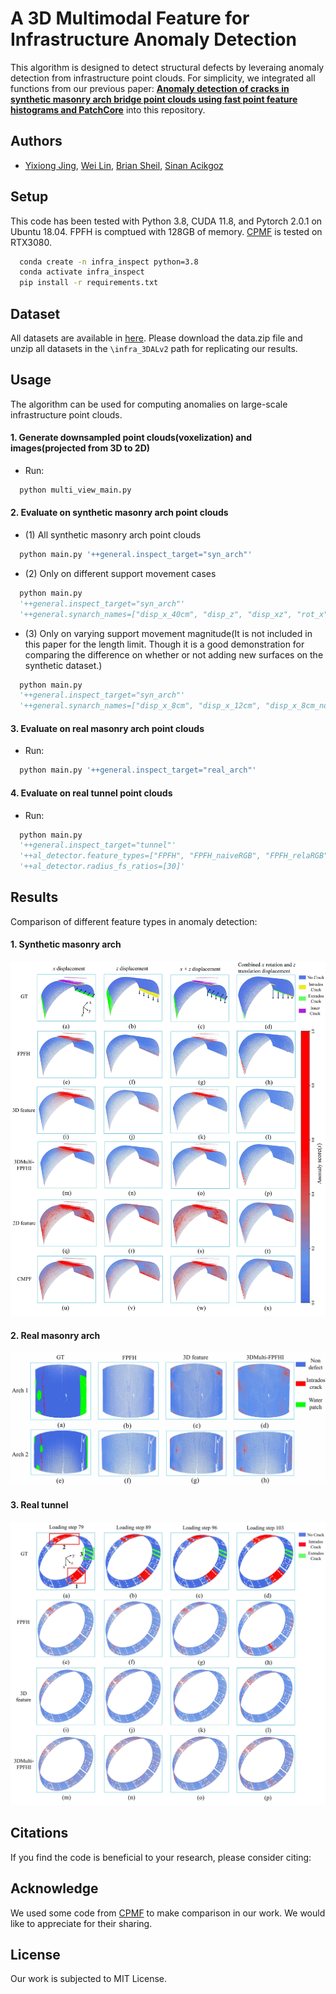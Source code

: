 # A 3D Multimodal Feature for Infrastructure Anomaly Detection

This algorithm is designed to detect structural defects by leveraing anomaly detection from infrastructure point clouds. For simplicity, we integrated all functions from our previous paper: [**Anomaly detection of cracks in synthetic masonry arch bridge point clouds using fast point feature histograms and PatchCore**](https://www.sciencedirect.com/science/article/pii/S0926580524005028) into this repository.

## Authors
- [Yixiong Jing](https://www.researchgate.net/profile/Yixiong_Jing2), [Wei Lin](https://www.researchgate.net/profile/Wei-Lin-126), [Brian Sheil](https://www.construction.cam.ac.uk/staff/dr-brian-sheil), [Sinan Acikgoz](https://eng.ox.ac.uk/people/sinan-acikgoz/)

## Setup
This code has been tested with Python 3.8, CUDA 11.8, and Pytorch 2.0.1 on Ubuntu 18.04. FPFH is comptued with 128GB of memory. [CPMF](https://github.com/caoyunkang/CPMF) is tested on RTX3080.

```bash
  conda create -n infra_inspect python=3.8
  conda activate infra_inspect
  pip install -r requirements.txt
```

## Dataset 
All datasets are available in [here](https://huggingface.co/datasets/jing222/infra_3DAL/tree/main). Please download the data.zip file and unzip all datasets in the `\infra_3DALv2` path for replicating our results.

## Usage
The algorithm can be used for computing anomalies on large-scale infrastructure point clouds.

#### 1. Generate downsampled point clouds(voxelization) and images(projected from 3D to 2D) 
- Run:
```python
  python multi_view_main.py 
```

#### 2. Evaluate on synthetic masonry arch point clouds

- (1) All synthetic masonry arch point clouds
```python
  python main.py '++general.inspect_target="syn_arch"'
```
- (2) Only on different support movement cases
```python
  python main.py 
  '++general.inspect_target="syn_arch"' 
  '++general.synarch_names=["disp_x_40cm", "disp_z", "disp_xz", "rot_x"]'
```
- (3) Only on varying support movement magnitude(It is not included in this paper for the length limit. Though it is a good demonstration for comparing the difference on whether or not adding new surfaces on the synthetic dataset.)
```python
  python main.py 
  '++general.inspect_target="syn_arch"' 
  '++general.synarch_names=["disp_x_8cm", "disp_x_12cm", "disp_x_8cm_noinnerc", "disp_x_12cm_noinnerc"]'
```

#### 3. Evaluate on real masonry arch point clouds
- Run:
```python
  python main.py '++general.inspect_target="real_arch"'
```
#### 4. Evaluate on real tunnel point clouds 
- Run:
```python
  python main.py 
  '++general.inspect_target="tunnel"'
  '++al_detector.feature_types=["FPFH", "FPFH_naiveRGB", "FPFH_relaRGB"]'
  '++al_detector.radius_fs_ratios=[30]'
```

## Results

Comparison of different feature types in anomaly detection:

#### 1. Synthetic masonry arch
![Results](/img/syn_result.jpg)

#### 2. Real masonry arch
![Results](/img/realarch_result.jpg)

#### 3. Real tunnel
![Results](/img/realtunnel_result.jpg)

## Citations

If you find the code is beneficial to your research, please consider citing:

## Acknowledge
We used some code from [CPMF](https://github.com/caoyunkang/CPMF) to make comparison in our work. We would like to appreciate for their sharing.

## License
Our work is subjected to MIT License.

